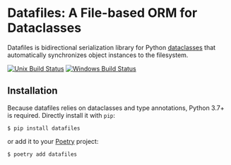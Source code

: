 # Datafiles: A File-based ORM for Dataclasses

Datafiles is bidirectional serialization library for Python [dataclasses](https://docs.python.org/3/library/dataclasses.html) that automatically synchronizes object instances to the filesystem.

[![Unix Build Status](https://img.shields.io/travis/jacebrowning/datafiles.svg?label=unix)](https://travis-ci.org/jacebrowning/datafiles)
[![Windows Build Status](https://img.shields.io/appveyor/ci/jacebrowning/datafiles.svg?label=windows)](https://ci.appveyor.com/project/jacebrowning/datafiles)

## Installation

Because datafiles relies on dataclasses and type annotations, Python 3.7+ is required. Directly install it with `pip`:

```
$ pip install datafiles
```

or add it to your [Poetry](https://poetry.eustace.io/) project:

```
$ poetry add datafiles
```
